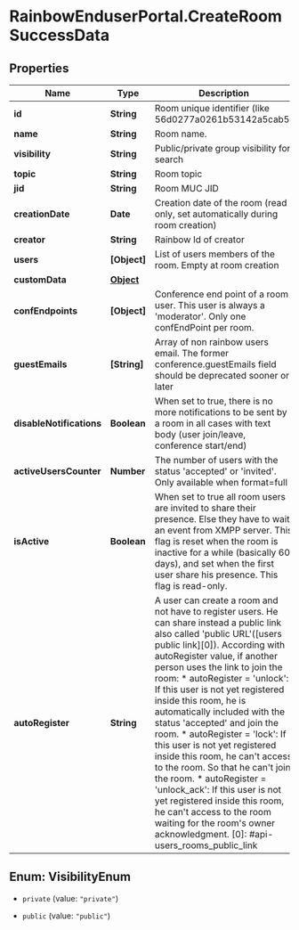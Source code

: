 # RainbowEnduserPortal.CreateRoomSuccessData

## Properties

Name | Type | Description | Notes
------------ | ------------- | ------------- | -------------
**id** | **String** | Room unique identifier (like 56d0277a0261b53142a5cab5) | 
**name** | **String** | Room name. | 
**visibility** | **String** | Public/private group visibility for search | 
**topic** | **String** | Room topic | 
**jid** | **String** | Room MUC JID | 
**creationDate** | **Date** | Creation date of the room (read only, set automatically during room creation) | 
**creator** | **String** | Rainbow Id of creator | 
**users** | **[Object]** | List of users members of the room. Empty at room creation | 
**customData** | [**Object**](.md) |  | 
**confEndpoints** | **[Object]** | Conference end point of a room user. This user is always a &#39;moderator&#39;. Only one confEndPoint per room. | 
**guestEmails** | **[String]** | Array of non rainbow users email. The former conference.guestEmails field should be deprecated sooner or later | 
**disableNotifications** | **Boolean** | When set to true, there is no more notifications to be sent by a room in all cases with text body (user join/leave, conference start/end) | 
**activeUsersCounter** | **Number** | The number of users with the status &#39;accepted&#39; or &#39;invited&#39;. Only available when format&#x3D;full | 
**isActive** | **Boolean** | When set to true all room users are invited to share their presence. Else they have to wait an event from XMPP server. This flag is reset when the room is inactive for a while (basically 60 days), and set when the first user share his presence. This flag is read-only. | 
**autoRegister** | **String** | A user can create a room and not have to register users. He can share instead a public link also called &#39;public URL&#39;([users public link][0]). According with autoRegister value, if another person uses the link to join the room:   * autoRegister &#x3D; &#39;unlock&#39;: If this user is not yet registered inside this room, he is automatically included with the status &#39;accepted&#39; and join the room. * autoRegister &#x3D; &#39;lock&#39;: If this user is not yet registered inside this room, he can&#39;t access to the room. So that he can&#39;t join the room. * autoRegister &#x3D; &#39;unlock_ack&#39;: If this user is not yet registered inside this room, he can&#39;t access to the room waiting for the room&#39;s owner acknowledgment.   [0]: #api-users_rooms_public_link | 



## Enum: VisibilityEnum


* `private` (value: `"private"`)

* `public` (value: `"public"`)




